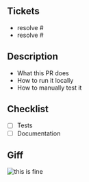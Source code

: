 ## Tickets

- resolve #
- resolve #

## Description

- What this PR does
- How to run it locally
- How to manually test it

## Checklist

- [ ] Tests
- [ ] Documentation

## Giff

<!-- Introduce your giph here -->

![this is fine](https://media.giphy.com/media/QMHoU66sBXqqLqYvGO/giphy.gif)
